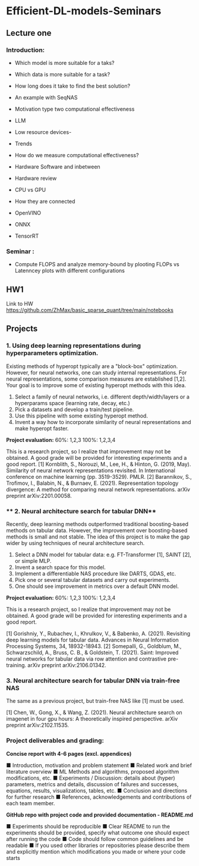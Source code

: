 # Efficient-DL-models-Seminars



## Lecture one
### Introduction:

- Which model is more suitable for a taks?
- Which data is more suitable for a task?
- How long does it take to find the best solution?
- An example with SeqNAS
-  Motivation type two computational effectiveness

- LLM
- Low resource devices-
- Trends

- How do we measure computational effectiveness?

- Hardware Software and inbetween 
- Hardware review
- CPU vs GPU 
- How they are connected
- OpenVINO
- ONNX
- TensorRT

### Seminar :
- Compute FLOPS and analyze memory-bound by plooting FLOPs vs Latenncey plots with different configurations

## HW1
Link to HW https://github.com/ZhMax/basic_sparse_quant/tree/main/notebooks

## Projects
### 1. Using deep learning representations during hyperparameters optimization.

Existing methods of hyperopt typically are a "block-box" optimization.
However, for neural networks, one can study internal representations. 
For neural representations, some comparison measures are established [1,2].
Your goal is to improve some of existing hyperopt methods with this idea.

1. Select a family of neural networks, i.e. different depth/width/layers or a hyperparams space (learning rate, decay, etc.)
2. Pick a datasets and develop a train/test pipeline.
3. Use this pipeline with some existing hyperopt method.
4. Invent a way how to incorporate similarity of neural representations and make hyperopt faster.

**Project evaluation:**
60%: 1,2,3
100%: 1,2,3,4

This is a research project, so I realize that improvement may not be obtained. 
A good grade will be provided for interesting experiments and a good report.
[1] Kornblith, S., Norouzi, M., Lee, H., & Hinton, G. (2019, May). Similarity of neural network representations revisited. In International conference on machine learning (pp. 3519-3529). PMLR.
[2] Barannikov, S., Trofimov, I., Balabin, N., & Burnaev, E. (2021). Representation topology divergence: A method for comparing neural network representations. arXiv preprint arXiv:2201.00058.

### ** 2. Neural architecture search for tabular DNN**

Recently, deep learning methods outperformed traditional boosting-based methods on tabular data.
However, the improvement over boosting-based methods is small and not stable.
The idea of this project is to make the gap wider by using techniques of neural architecture search.

1. Select a DNN model for tabular data: e.g. FT-Transformer [1], SAINT [2], or simple MLP.
2. Invent a search space for this model.
3. Implement a differentiable NAS procedure like DARTS, GDAS, etc. 
4. Pick one or several tabular datasets and carry out experiments. 
5. One should see improvement in metrics over a default DNN model.

**Project evaluation:**
60%: 1,2,3
100%: 1,2,3,4

This is a research project, so I realize that improvement may not be obtained. 
A good grade will be provided for interesting experiments and a good report.

[1] Gorishniy, Y., Rubachev, I., Khrulkov, V., & Babenko, A. (2021). Revisiting deep learning models for tabular data. Advances in Neural Information Processing Systems, 34, 18932-18943.
[2] Somepalli, G., Goldblum, M., Schwarzschild, A., Bruss, C. B., & Goldstein, T. (2021). Saint: Improved neural networks for tabular data via row attention and contrastive pre-training. arXiv preprint arXiv:2106.01342.

### 3. Neural architecture search for tabular DNN via train-free NAS

The same as a previous project, but train-free NAS like [1] must be used.

[1] Chen, W., Gong, X., & Wang, Z. (2021). Neural architecture search on imagenet in four gpu hours: A theoretically inspired perspective. arXiv preprint arXiv:2102.11535.

### Project deliverables and grading: <br>

**Concise report with 4-6 pages (excl. appendices)**

■ Introduction, motivation and problem statement
■ Related work and brief literature overview
■ ML Methods and algorithms, proposed algorithm modifications, etc.
■ Experiments / Discussion: details about (hyper) parameters, metrics and details, discussion of failures and successes, equations, results, visualizations, tables, etc.
■ Conclusion and directions for further research
■ References, acknowledgements and contributions of each team member.


**GitHub repo with project code and provided documentation - README.md**

■ Experiments should be reproducible 
■ Clear README to run the experiments should be provided, specify what outcome one should expect after running the code
■ Code should follow common guidelines and be readable
■ If you used other libraries or repositories please describe them and explicitly mention which modifications you made or where your code starts



